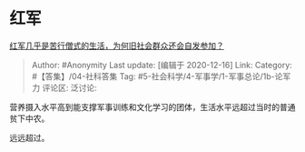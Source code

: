 # 红军
[红军几乎是苦行僧式的生活，为何旧社会群众还会自发参加？](https://www.zhihu.com/question/387355131/answer/1342934849)

> Author: #Anonymity
> Last update: [编辑于 2020-12-16]
> Link:
> Category: #【答集】/04-社科答集
> Tag: #5-社会科学/4-军事学/1-军事总论/1b-论军力
> 评论区:
> 泛讨论:

营养摄入水平高到能支撑军事训练和文化学习的团体，生活水平远超过当时的普通贫下中农。

远远超过。
